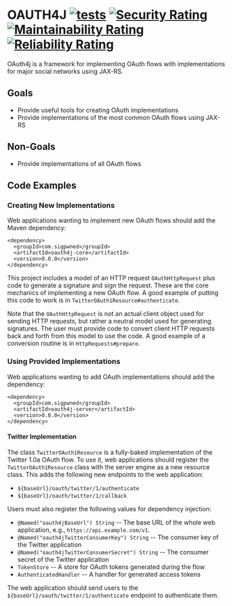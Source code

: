 # OAUTH4J [![tests](https://github.com/sigpwned/oauth4j/actions/workflows/tests.yml/badge.svg)](https://github.com/sigpwned/oauth4j/actions/workflows/tests.yml) [![Security Rating](https://sonarcloud.io/api/project_badges/measure?project=sigpwned_oauth4j&metric=security_rating)](https://sonarcloud.io/summary/new_code?id=sigpwned_oauth4j) [![Maintainability Rating](https://sonarcloud.io/api/project_badges/measure?project=sigpwned_oauth4j&metric=sqale_rating)](https://sonarcloud.io/summary/new_code?id=sigpwned_oauth4j) [![Reliability Rating](https://sonarcloud.io/api/project_badges/measure?project=sigpwned_oauth4j&metric=reliability_rating)](https://sonarcloud.io/summary/new_code?id=sigpwned_oauth4j)

OAuth4j is a framework for implementing OAuth flows with
implementations for major social networks using JAX-RS.

## Goals

* Provide useful tools for creating OAuth implementations
* Provide implementations of the most common OAuth flows using JAX-RS

## Non-Goals

* Provide implementations of all OAuth flows

## Code Examples

### Creating New Implementations

Web applications wanting to implement new OAuth flows should add the
Maven dependency:

    <dependency>
      <groupId>com.sigpwned</groupId>
      <artifactId>oauth4j-core</artifactId>
      <version>0.0.0</version>
    </dependency>

This project includes a model of an HTTP request `OAuthHttpRequest`
plus code to generate a signature and sign the request. These are the
core mechanics of implementing a new OAuth flow. A good example of
putting this code to work is in `TwitterOAuth1Resource#authenticate`.

Note that the `OAuthHttpRequest` is not an actual client object used
for sending HTTP requests, but rather a neutral model used for
generating signatures. The user must provide code to convert client
HTTP requests back and forth from this model to use the code. A good
example of a conversion routine is in `HttpRequests#prepare`.

### Using Provided Implementations

Web applications wanting to add OAuth implementations should add the
dependency:

    <dependency>
      <groupId>com.sigpwned</groupId>
      <artifactId>oauth4j-server</artifactId>
      <version>0.0.0</version>
    </dependency>

#### Twitter Implementation

The class `TwitterOAuth1Resource` is a fully-baked implementation of
the Twitter 1.0a OAuth flow. To use it, web applications should
register the `TwitterOAuth1Resource` class with the server engine as a
new resource class. This adds the following new endpoints to the web
application:

* `${baseUrl}/oauth/twitter/1/authenticate`
* `${baseUrl}/oauth/twitter/1/callback`

Users must also register the following values for dependency
injection:

* `@Named("oauth4jBaseUrl") String` -- The base URL of the whole web
  application, e.g., `https://api.example.com/v1`.
* `@Named("oauth4jTwitterConsumerKey") String` -- The consumer key of
  the Twitter application
* `@Named("oauth4jTwitterConsumerSecret") String` -- The consumer
  secret of the Twitter application
* `TokenStore` -- A store for OAuth tokens generated during the flow
* `AuthenticatedHandler` -- A handler for generated access tokens

The web application should send users to the
`${baseUrl}/oauth/twitter/1/authenticate` endpoint to authenticate
them.